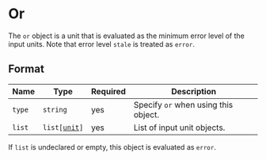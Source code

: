 # Or

The `or` object is a unit that is evaluated as the minimum error level of the input units.
Note that error level `stale` is treated as `error`.

## Format

| Name   | Type                                   | Required | Description                          |
| ------ | -------------------------------------- | -------- | ------------------------------------ |
| `type` | <code>string</code>                    | yes      | Specify `or` when using this object. |
| `list` | <code>list\[[unit](../unit.md)]</code> | yes      | List of input unit objects.          |

If `list` is undeclared or empty, this object is evaluated as `error`.
